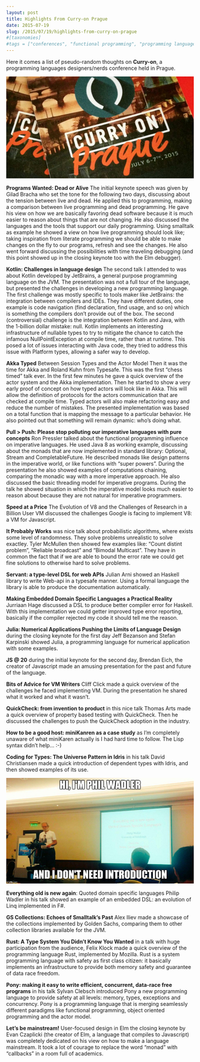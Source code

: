```yaml
---
layout: post
title: Highlights From Curry-on Prague
date: 2015-07-19
slug: /2015/07/19/highlights-from-curry-on-prague
#[taxonomies]
#tags = ["conferences", "functional programming", "programming languages design"]
---
```


Here it comes a list of pseudo-random thoughts on **Curry-on**, a programming languages designers/nerds conference held in Prague.

![Curry-On badge](/img/2015/07/curryon_badge.png)

**Programs Wanted: Dead or Alive** The initial keynote speech was given by Gilad Bracha who set the tone for the following two days, discussing about the tension between live and dead. He applied this to programming, making a comparison between live programming and dead programming. He gave his view on how we are basically favoring dead software because it is much easier to reason about things that are not changing. He also discussed the languages and the tools that support our daily programming. Using smalltalk as example he showed a view on how live programming should look like; taking inspiration from literate programming we should be able to make changes on the fly to our programs, refresh and see the changes. He also went forward discussing the possibilities with time traveling debugging (and this point showed up in the closing keynote too with the Elm debugger).

**Kotlin: Challenges in language design** The second talk I attended to was about Kotlin developed by JetBrains, a general purpose programming language on the JVM. The presentation was not a full tour of the language, but presented the challenges in developing a new programming language. The first challenge was mostly specific to tools maker like JetBrains: the integration between compilers and IDEs. They have different duties, one example is code navigation (find declaration, find usage, and so on) which is something the compilers don’t provide out of the box. The second (controversial) challenge is the integration between Kotlin and Java, with the 1-billion dollar mistake: null. Kotlin implements an interesting infrastructure of nullable types to try to mitigate the chance to catch the infamous NullPointException at compile time, rather than at runtime. This posed a lot of issues interacting with Java code, they tried to address this issue with Platform types, allowing a safer way to develop.

**Akka Typed** Between Session Types and the Actor Model Then it was the time for Akka and Roland Kuhn from Typesafe. This was the first “chess timed” talk ever. In the first few minutes he gave a quick overview of the actor system and the Akka implementation. Then he started to show a very early proof of concept on how typed actors will look like in Akka. This will allow the definition of protocols for the actors communication that are checked at compile time. Typed actors will also make refactoring easy and reduce the number of mistakes. The presented implementation was based on a total function that is mapping the message to a particular behavior. He also pointed out that something will remain dynamic: who’s doing what.

**Pull > Push: Please stop polluting our imperative languages with pure concepts** Ron Pressler talked about the functional programming influence on imperative languages. He used Java 8 as working example, discussing about the monads that are now implemented in standard library: Optional, Stream and CompletableFuture. He described monads like design patterns in the imperative world, or like functions with “super powers”. During the presentation he also showed examples of computations chaining, comparing the monadic way with a more imperative approach. He also discussed the basic threading model for imperative programs. During the talk he showed situation in which the imperative model looks much easier to reason about because they are not natural for imperative programmers.

**Speed at a Price** The Evolution of V8 and the Challenges of Research in a Billion User VM discussed the challenges Google is facing to implement V8: a VM for Javascript.

**It Probably Works** was nice talk about probabilistic algorithms, where exists some level of randomness. They solve problems unrealistic to solve exactley. Tyler McMullen then showed few examples like: “Count distint problem”, “Reliable broadcast” and “Bimodal Multicast”. They have in common the fact that if we are able to bound the error rate we could get fine solutions to otherwise hard to solve problems.

**Servant: a type-level DSL for web APIs** Julian Arni showed an Haskell library to write Web-api in a typesafe manner. Using a formal language the library is able to produce the documentation automatically.

**Making Embedded Domain Specific Languages a Practical Reality** Jurriaan Hage discussed a DSL to produce better compiler error for Haskell. With this implementation we could getter improved type error reporting, basically if the compiler rejected my code it should tell me the reason.

**Julia: Numerical Applications Pushing the Limits of Language Design** during the closing keynote for the first day Jeff Bezanson and Stefan Karpinski showed Julia, a programming language for numerical application with some examples.

**JS @ 20** during the initial keynote for the second day, Brendan Eich, the creator of Javascript made an amusing presentation for the past and future of the language.

**Bits of Advice for VM Writers** Cliff Click made a quick overview of the challenges he faced implementing VM. During the presentation he shared what it worked and what it wasn’t.

**QuickCheck: from invention to product** in this nice talk Thomas Arts made a quick overview of property based testing with QuickCheck. Then he discussed the challenges to push the QuickCheck adoption in the industry.

**How to be a good host: miniKanren as a case study** as I’m completely unaware of what miniKaren actually is I had hard time to follow. The Lisp syntax didn’t help… :-)

**Coding for Types: The Universe Pattern in Idris** in his talk David Christiansen made a quick introduction of dependent types with Idris, and then showed examples of its use.

![Curry-On badge](/img/2015/07/curryon_phil.jpeg)

**Everything old is new again**: Quoted domain specific languages Philip Wadler in his talk showed an example of an embedded DSL: an evolution of Linq implemented in F#.

**GS Collections: Echoes of Smalltalk’s Past** Alex Iliev made a showcase of the collections implemented by Golden Sachs, comparing them to other collection libraries available for the JVM.

**Rust: A Type System You Didn’t Know You Wanted** in a talk with huge participation from the audience, Felix Klock made a quick overview of the programming language Rust, implemented by Mozilla. Rust is a system programming language with safety as first class citizen: it basically implements an infrastructure to provide both memory safety and guarantee of data race freedom.

**Pony: making it easy to write efficient, concurrent, data-race free programs** in his talk Sylvan Clebsch introduced Pony a new programming language to provide safety at all levels: memory, types, exceptions and concurrency. Pony is a programming language that is merging seamlessly different paradigms like functional programming, object oriented programming and the actor model.

**Let’s be mainstream!** User-focused design in Elm the closing keynote by Evan Czaplicki (the creator of Elm, a language that compiles to Javascript) was completely dedicated on his view on how to make a language mainstream. It took a lot of courage to replace the word “monad” with “callbacks” in a room full of academics.
